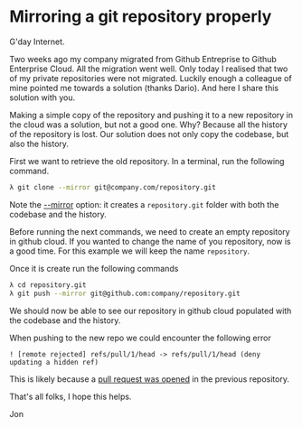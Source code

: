 # Mirroring a git repository properly

G'day Internet.

Two weeks ago my company migrated from Github Entreprise to Github Enterprise Cloud. All the migration went well. Only today I realised that two of my private repositories were not migrated. Luckily enough a colleague of mine pointed me towards a solution (thanks Dario). And here I share this solution with you.

Making a simple copy of the repository and pushing it to a new repository in the cloud was a solution, but not a good one. Why? Because all the history of the repository is lost. Our solution does not only copy the codebase, but also the history.

First we want to retrieve the old repository. In a terminal, run the following command.

```zsh
λ git clone --mirror git@company.com/repository.git
```

Note the [--mirror](https://git-scm.com/docs/git-clone#Documentation/git-clone.txt---mirror) option: it creates a `repository.git` folder with both the codebase and the history.

Before running the next commands, we need to create an empty repository in github cloud. If you wanted to change the name of you repository, now is a good time. For this example we will keep the name `repository`.

Once it is create run the following commands

```zsh
λ cd repository.git
λ git push --mirror git@github.com:company/repository.git
```

We should now be able to see our repository in github cloud populated with the codebase and the history. 

When pushing to the new repo we could encounter the following error
```
! [remote rejected] refs/pull/1/head -> refs/pull/1/head (deny updating a hidden ref)
```
This is likely because a [pull request was opened](https://stackoverflow.com/a/34266401) in the previous repository.

That's all folks, I hope this helps.

Jon
